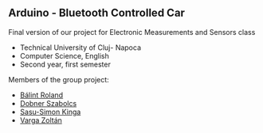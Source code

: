 ## Arduino - Bluetooth Controlled Car

Final version of our project for Electronic Measurements and Sensors class
  - Technical University of Cluj- Napoca
  - Computer Science, English
  - Second year, first semester
  
Members of the group project:
  - [Bálint Roland](https://github.com/broland29)
  - [Dobner Szabolcs](https://github.com/Dobnerke1669)
  - [Sasu-Simon Kinga](https://github.com/kacsa15)
  - [Varga Zoltán](https://github.com/Lagosa)
